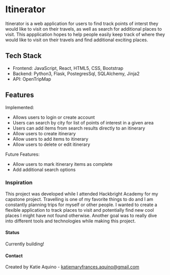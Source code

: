 # Itinerator

Itinerator is a web application for users to find track points of interst they would like to visit on their travels, as well as search for additional places to visit.  This appplication hopes to help people easily keep track of where they would like to visit on their travels and find additional exciting places.

## Tech Stack

* Frontend: JavaScript, React, HTML5, CSS, Bootstrap
* Backend: Python3, Flask, PostegresSql, SQLAlchemy, Jinja2
* API: OpenTripMap

## Features
Implemented:
* Allows users to login or create account
* Users can search by city for list of points of interest in a given area
* Users can add items from search results directly to an itinerary
* Allow users to create itinerary
* Allow users to add items to itinerary
* Allow users to delete or edit itinerary

Future Features:
* Allow users to mark itinerary items as complete
* Add additional search options

### Inspiration

This project was developed while I attended Hackbright Academy for my capstone project.  Travelling is one of my favorite things to do and I am constantly planning trips for myself or other people.  I wanted to create a flexible application to track places to visit and potentially find new cool places I might have not found otherwise.  Another goal was to really dive into different tools and technologies while making this project.  

#### Status
Currently building!

#### Contact
Created by Katie Aquino - [katiemaryfrances.aquino@gmail.com](mailto:katiemaryfrances.aquino@gmail.com)